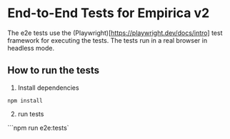 
# End-to-End Tests for Empirica v2

The e2e tests use the (Playwright)[https://playwright.dev/docs/intro] test framework for executing the tests.
The tests run in a real browser in headless mode.


## How to run the tests

1. Install dependencies

```npm install```

2. run tests

```npm run e2e:tests`